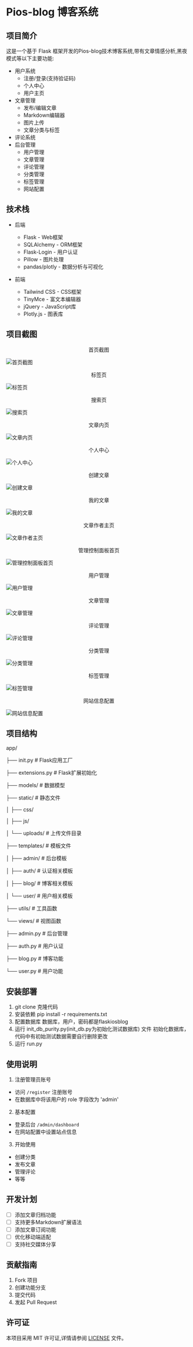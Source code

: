 # Pios-blog 博客系统

## 项目简介
这是一个基于 Flask 框架开发的Pios-blog技术博客系统,带有文章情感分析,黑夜模式等以下主要功能:

- 用户系统
  - 注册/登录(支持验证码)
  - 个人中心
  - 用户主页
- 文章管理
  - 发布/编辑文章
  - Markdown编辑器
  - 图片上传
  - 文章分类与标签
- 评论系统
- 后台管理
  - 用户管理
  - 文章管理  
  - 评论管理
  - 分类管理
  - 标签管理
  - 网站配置

## 技术栈

- 后端
  - Flask - Web框架
  - SQLAlchemy - ORM框架
  - Flask-Login - 用户认证
  - Pillow - 图片处理
  - pandas/plotly - 数据分析与可视化

- 前端
  - Tailwind CSS - CSS框架
  - TinyMce - 富文本编辑器
  - jQuery - JavaScript库
  - Plotly.js - 图表库

## 项目截图
<p align="center">首页截图</p>

![首页截图](/viewimg/index.png)

<p align="center">标签页</p>

![标签页](/viewimg/tagpage.png)

<p align="center">搜索页</p>

![搜索页](/viewimg/search.png)

<p align="center">文章内页</p>

![文章内页](/viewimg/article.png)

<p align="center">个人中心</p>

![个人中心](/viewimg/mepage.png)

<p align="center">创建文章</p>

![创建文章](/viewimg/create_article.png)

<p align="center">我的文章</p>

![我的文章](/viewimg/myarticle.png)

<p align="center">文章作者主页</p>

![文章作者主页](/viewimg/userpage.png)

<p align="center">管理控制面板首页</p>

![管理控制面板首页](/viewimg/admin_dashboard.png)

<p align="center">用户管理</p>

![用户管理](/viewimg/admin_users.png)

<p align="center">文章管理</p>

![文章管理](/viewimg/admin_articles.png)

<p align="center">评论管理</p>

![评论管理](/viewimg/admin_comments.png)

<p align="center">分类管理</p>

![分类管理](/viewimg/admin_categories.png)

<p align="center">标签管理</p>

![标签管理](/viewimg/admin_tags.png)

<p align="center">网站信息配置</p>

![网站信息配置](/viewimg/admin_siteconfig.png)








## 项目结构

app/

├── init.py # Flask应用工厂

├── extensions.py # Flask扩展初始化

├── models/ # 数据模型

├── static/ # 静态文件

│ ├── css/

│ ├── js/

│ └── uploads/ # 上传文件目录

├── templates/ # 模板文件

│ ├── admin/ # 后台模板

│ ├── auth/ # 认证相关模板

│ ├── blog/ # 博客相关模板

│ └── user/ # 用户相关模板

├── utils/ # 工具函数

└── views/ # 视图函数

├── admin.py # 后台管理

├── auth.py # 用户认证

├── blog.py # 博客功能

└── user.py # 用户功能

## 安装部署

1. git clone 克隆代码
2. 安装依赖 pip install -r requirements.txt
3. 配置数据库 数据库，用户，密码都是flaskiosblog
4. 运行 init_db_purity.py(init_db.py为初始化测试数据库) 文件 初始化数据库，代码中有初始测试数据需要自行删除更改
5. 运行 run.py

## 使用说明

1. 注册管理员账号
- 访问 `/register` 注册账号
- 在数据库中将该用户的 role 字段改为 'admin'

2. 基本配置
- 登录后台 `/admin/dashboard`
- 在网站配置中设置站点信息

3. 开始使用
- 创建分类
- 发布文章
- 管理评论
- 等等

## 开发计划

- [ ] 添加文章归档功能
- [ ] 支持更多Markdown扩展语法
- [ ] 添加文章订阅功能
- [ ] 优化移动端适配
- [ ] 支持社交媒体分享

## 贡献指南

1. Fork 项目
2. 创建功能分支
3. 提交代码
4. 发起 Pull Request

## 许可证

本项目采用 MIT 许可证,详情请参阅 [LICENSE](LICENSE) 文件。